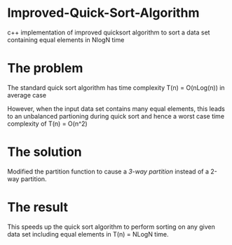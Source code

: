 # Improved-Quick-Sort-Algorithm
c++ implementation of improved quicksort algorithm to sort a data set containing equal elements in NlogN time

# The problem
The standard quick sort algorithm has time complexity T(n) = O(nLog(n)) in average case

However, when the input data set contains many equal elements, this leads to an unbalanced partioning during quick sort and hence a worst case time complexity of T(n) = O(n^2)

# The solution
Modified the partition function to cause a *3-way partition* instead of a 2-way partition.

# The result
This speeds up the quick sort algorithm to perform sorting on any given data set including equal elements in T(n) = NLogN time.
